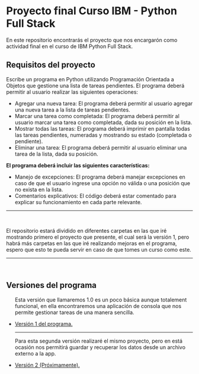 # Proyecto final Curso IBM - Python Full Stack

<p>En  este repositorio encontrarás el proyecto que nos encargarón como actividad final en el curso de IBM Python Full Stack.</p>

## Requisitos del proyecto

<p>
Escribe un programa en Python utilizando Programación Orientada a Objetos que gestione
una lista de tareas pendientes. El programa deberá permitir al usuario realizar las siguientes
operaciones:
</p>
<ul>
    <li>Agregar una nueva tarea: El programa deberá permitir al usuario agregar una nueva tarea a
la lista de tareas pendientes.</li>
    <li>Marcar una tarea como completada: El programa deberá permitir al usuario marcar una
tarea como completada, dada su posición en la lista.</li>
    <li>Mostrar todas las tareas: El programa deberá imprimir en pantalla todas las tareas
pendientes, numeradas y mostrando su estado (completada o pendiente).</li>
    <li>Eliminar una tarea: El programa deberá permitir al usuario eliminar una tarea de la lista,
dada su posición.</li>
</ul>
<p><b>El programa deberá incluir las siguientes características:</b></p>
<ul>
    <li>Manejo de excepciones: El programa deberá manejar excepciones en caso de que el
usuario ingrese una opción no válida o una posición que no exista en la lista.</li>
    <li>Comentarios explicativos: El código deberá estar comentado para explicar su
funcionamiento en cada parte relevante.</li>
</ul>

<hr><br>
<p>El repositorio estará dividido en diferentes carpetas en las que iré mostrando primero el proyecto que presente, el cual será la versión 1, pero habrá más carpetas en las que iré realizando mejoras en el programa, espero que esto te pueda servir en caso de que tomes un curso como este.</p>

<hr><br>

## Versiones del programa
<ul>
    <p>Esta versión que llamaremos 1.0 es un poco básica aunque totalement funcional, en ella encontraremos una aplicación de consola que nos permite gestionar tareas de una manera sencilla.</p>
     <li><a href = "https://github.com/cdeveloping/ibm-final-project/blob/main/Version%201/proyecto_final.py">Versión 1 del programa.</a></li> 
<hr>
    <p>Para esta segunda versión realizaré el mismo proyecto, pero en está ocasión nos permitirá guardar y recuperar los datos desde un archivo externo a la app.</p>
    <li><a href = "#">Versión 2 (Próximamente).</a></li>
    
</ul> 


